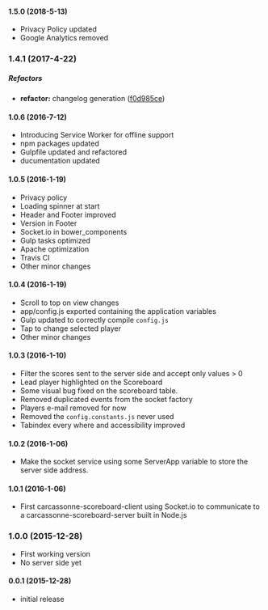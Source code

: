 #### 1.5.0 (2018-5-13)

*   Privacy Policy updated
*   Google Analytics removed

### 1.4.1 (2017-4-22)

##### Refactors

*   **refactor:** changelog generation ([f0d985ce](https://github.com/andreasonny83/carcassonne-scoreboard-client/commit/f0d985ceeed4b964ff429d97609d42c7b463da87))

#### 1.0.6 (2016-7-12)

*   Introducing Service Worker for offline support
*   npm packages updated
*   Gulpfile updated and refactored
*   ducumentation updated

#### 1.0.5 (2016-1-19)

*   Privacy policy
*   Loading spinner at start
*   Header and Footer improved
*   Version in Footer
*   Socket.io in bower_components
*   Gulp tasks optimized
*   Apache optimization
*   Travis CI
*   Other minor changes

#### 1.0.4 (2016-1-19)

*   Scroll to top on view changes
*   app/config.js exported containing the application variables
*   Gulp updated to correctly compile `config.js`
*   Tap to change selected player
*   Other minor changes

#### 1.0.3 (2016-1-10)

*   Filter the scores sent to the server side and accept only values > 0
*   Lead player highlighted on the Scoreboard
*   Some visual bug fixed on the scoreboard table.
*   Removed duplicated events from the socket factory
*   Players e-mail removed for now
*   Removed the `config.constants.js` never used
*   Tabindex every where and accessibility improved

#### 1.0.2 (2016-1-06)

*   Make the socket service using some ServerApp
variable to store the server side address.

#### 1.0.1 (2016-1-06)

*   First carcassonne-scoreboard-client using Socket.io to communicate to a
carcassonne-scoreboard-server built in Node.js

### 1.0.0 (2015-12-28)

*   First working version
*   No server side yet

#### 0.0.1 (2015-12-28)

*   initial release
